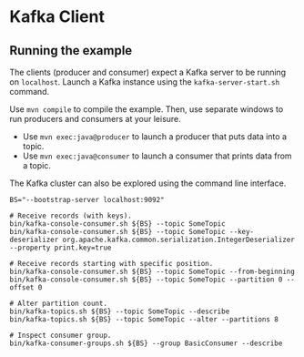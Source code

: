 # Kafka Client

## Running the example

The clients (producer and consumer) expect a Kafka server to be running on `localhost`.
Launch a Kafka instance using the `kafka-server-start.sh` command.

Use `mvn compile` to compile the example.
Then, use separate windows to run producers and consumers at your leisure.

- Use `mvn exec:java@producer` to launch a producer that puts data into a topic.
- Use `mvn exec:java@consumer` to launch a consumer that prints data from a topic.

The Kafka cluster can also be explored using the command line interface.

```shell
BS="--bootstrap-server localhost:9092"

# Receive records (with keys).
bin/kafka-console-consumer.sh ${BS} --topic SomeTopic
bin/kafka-console-consumer.sh ${BS} --topic SomeTopic --key-deserializer org.apache.kafka.common.serialization.IntegerDeserializer --property print.key=true

# Receive records starting with specific position.
bin/kafka-console-consumer.sh ${BS} --topic SomeTopic --from-beginning
bin/kafka-console-consumer.sh ${BS} --topic SomeTopic --partition 0 --offset 0

# Alter partition count.
bin/kafka-topics.sh ${BS} --topic SomeTopic --describe
bin/kafka-topics.sh ${BS} --topic SomeTopic --alter --partitions 8

# Inspect consumer group.
bin/kafka-consumer-groups.sh ${BS} --group BasicConsumer --describe
```
